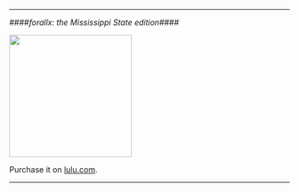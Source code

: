 
&nbsp;

---

####_forallx: the Mississippi State edition_####


<img src="https://loighic.net/assets/img/forallx-msu-cover.jpg" width="220" />

Purchase it on [lulu.com](https://www.lulu.com/shop/gregory-johnson/forallx/paperback/product-4emmmj.html?page=1&pageSize=4).

---
